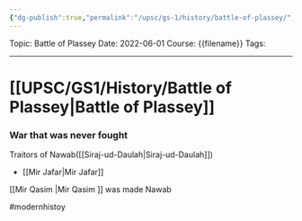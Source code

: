 ```yaml
---
{"dg-publish":true,"permalink":"/upsc/gs-1/history/battle-of-plassey/","dgHomeLink":true,"dgPassFrontmatter":false}
---
```


Topic: Battle of Plassey
Date: 2022-06-01
Course: {{filename}}
Tags: 

---



# [[UPSC/GS1/History/Battle of Plassey|Battle of Plassey]]
### War that was never fought
Traitors of Nawab([[Siraj-ud-Daulah|Siraj-ud-Daulah]])
-  [[Mir Jafar|Mir Jafar]]

[[Mir Qasim |Mir Qasim ]] was made Nawab

#modernhistoy